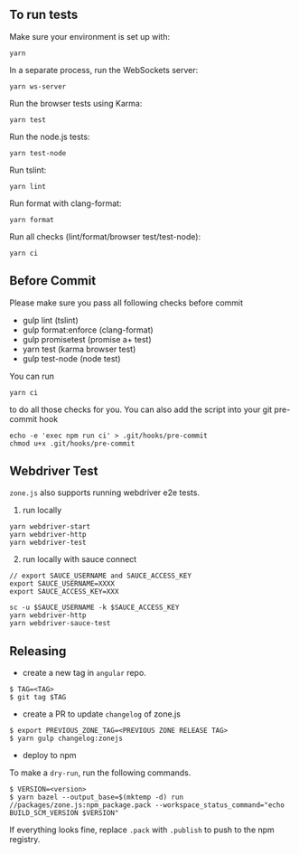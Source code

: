 To run tests
------------

Make sure your environment is set up with:

`yarn`

In a separate process, run the WebSockets server:

`yarn ws-server`

Run the browser tests using Karma:

`yarn test`

Run the node.js tests:

`yarn test-node`

Run tslint:

`yarn lint`

Run format with clang-format:

`yarn format`

Run all checks (lint/format/browser test/test-node):

`yarn ci`

Before Commit
------------

Please make sure you pass all following checks before commit

- gulp lint (tslint)
- gulp format:enforce (clang-format)
- gulp promisetest (promise a+ test)
- yarn test (karma browser test)
- gulp test-node (node test)

You can run

`yarn ci`

to do all those checks for you.
You can also add the script into your git pre-commit hook

```
echo -e 'exec npm run ci' > .git/hooks/pre-commit
chmod u+x .git/hooks/pre-commit
```

Webdriver Test
--------------

`zone.js` also supports running webdriver e2e tests.

1. run locally

```
yarn webdriver-start
yarn webdriver-http
yarn webdriver-test
```

2. run locally with sauce connect

```
// export SAUCE_USERNAME and SAUCE_ACCESS_KEY
export SAUCE_USERNAME=XXXX
export SAUCE_ACCESS_KEY=XXX

sc -u $SAUCE_USERNAME -k $SAUCE_ACCESS_KEY
yarn webdriver-http
yarn webdriver-sauce-test
```

Releasing
---------

- create a new tag in `angular` repo.

```
$ TAG=<TAG>
$ git tag $TAG
```

- create a PR to update `changelog` of zone.js

```
$ export PREVIOUS_ZONE_TAG=<PREVIOUS ZONE RELEASE TAG>
$ yarn gulp changelog:zonejs
```

- deploy to npm

To make a `dry-run`, run the following commands.
```
$ VERSION=<version>
$ yarn bazel --output_base=$(mktemp -d) run //packages/zone.js:npm_package.pack --workspace_status_command="echo BUILD_SCM_VERSION $VERSION"
```

If everything looks fine, replace `.pack` with `.publish` to push to the npm registry.